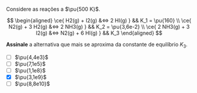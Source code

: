 Considere as reações a $\pu{500 K}$.

$$
\begin{aligned}
\ce{ H2(g) + I2(g) &<=> 2 HI(g) }    && K_1 = \pu{160} \\
\ce{ N2(g) + 3 H2(g) &<=> 2 NH3(g) } && K_2 = \pu{3,6e-2} \\
\ce{ 2 NH3(g) + 3 I2(g) &<=> N2(g) + 6 HI(g) } && K_3
\end{aligned}
$$

**Assinale** a alternativa que mais se aproxima da constante de equilíbrio $K_3$.

- [ ] $\pu{4,4e3}$
- [ ] $\pu{7,1e5}$
- [ ] $\pu{1,1e8}$
- [x] $\pu{3,1e9}$
- [ ] $\pu{8,8e10}$
